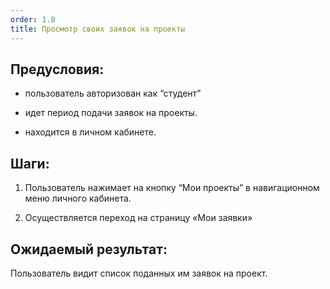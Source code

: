 ```yaml
---
order: 1.8
title: Просмотр своих заявок на проекты
---
```


## Предусловия:

-  пользователь авторизован как “студент”

-  идет период подачи заявок на проекты.

-  находится в личном кабинете.

## Шаги:

1. Пользователь нажимает на кнопку “Мои проекты”  в навигационном меню личного кабинета.

2. Осуществляется переход на страницу «Мои заявки»

## Ожидаемый результат:

Пользователь видит список поданных им заявок на проект.